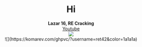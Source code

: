 <h1 align="center">Hi</h1>
<p align="center">
  <b>Lazar 16, RE Cracking</b><br>
  <a href="https://www.youtube.com/channel/UCZeI4eM-JxF0Aq72XcPMP5g">Youtube</a><br>
  <img src="https://user-images.githubusercontent.com/69907830/126052717-a07f16da-ac53-4b47-b51b-e13a9b4a84cb.gif"><br>
  ![](https://komarev.com/ghpvc/?username=ret42&color=1a1a1a)
  <br></br>
